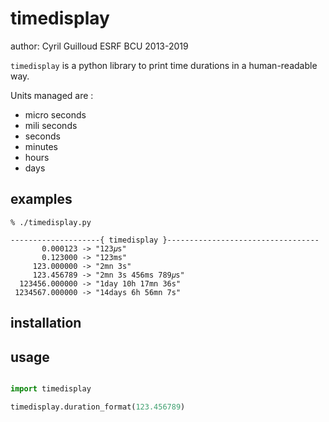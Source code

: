 # timedisplay


author: Cyril Guilloud ESRF BCU 2013-2019

`timedisplay` is a python library to print time durations in a
human-readable way.

Units managed are :
* micro seconds
* mili seconds
* seconds
* minutes
* hours
* days


## examples

```
% ./timedisplay.py

--------------------{ timedisplay }----------------------------------
       0.000123 -> "123𝜇s"
       0.123000 -> "123ms"
     123.000000 -> "2mn 3s"
     123.456789 -> "2mn 3s 456ms 789𝜇s"
  123456.000000 -> "1day 10h 17mn 36s"
 1234567.000000 -> "14days 6h 56mn 7s"
```


## installation


## usage

```python

import timedisplay

timedisplay.duration_format(123.456789)

```

